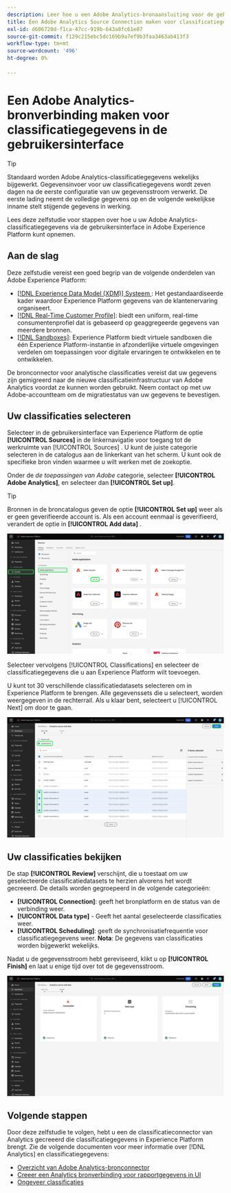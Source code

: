```yaml
---
description: Leer hoe u een Adobe Analytics-bronaansluiting voor de gebruikersinterface maakt om classificatiegegevens over te brengen naar Adobe Experience Platform.
title: Een Adobe Analytics Source Connection maken voor classificatiegegevens in de gebruikersinterface
exl-id: d606720d-f1ca-47cc-919b-643a8fc61e07
source-git-commit: f129c215ebc5dc169b9a7ef9b3faa3463ab413f3
workflow-type: tm+mt
source-wordcount: '496'
ht-degree: 0%

---
```


# Een Adobe Analytics-bronverbinding maken voor classificatiegegevens in de gebruikersinterface

>[!TIP]
>
>Standaard worden Adobe Analytics-classificatiegegevens wekelijks bijgewerkt. Gegevensinvoer voor uw classificatiegegevens wordt zeven dagen na de eerste configuratie van uw gegevensstroom verwerkt. De eerste lading neemt de volledige gegevens op en de volgende wekelijkse inname stelt stijgende gegevens in werking.

Lees deze zelfstudie voor stappen over hoe u uw Adobe Analytics-classificatiegegevens via de gebruikersinterface in Adobe Experience Platform kunt opnemen.

## Aan de slag

Deze zelfstudie vereist een goed begrip van de volgende onderdelen van Adobe Experience Platform:

* [[!DNL Experience Data Model (XDM)]  Systeem ](../../../../../xdm/home.md): Het gestandaardiseerde kader waardoor Experience Platform gegevens van de klantenervaring organiseert.
* [[!DNL Real-Time Customer Profile]](../../../../../profile/home.md): biedt een uniform, real-time consumentenprofiel dat is gebaseerd op geaggregeerde gegevens van meerdere bronnen.
* [[!DNL Sandboxes]](../../../../../sandboxes/home.md): Experience Platform biedt virtuele sandboxen die één Experience Platform-instantie in afzonderlijke virtuele omgevingen verdelen om toepassingen voor digitale ervaringen te ontwikkelen en te ontwikkelen.

De bronconnector voor analytische classificaties vereist dat uw gegevens zijn gemigreerd naar de nieuwe classificatieinfrastructuur van Adobe Analytics voordat ze kunnen worden gebruikt. Neem contact op met uw Adobe-accountteam om de migratiestatus van uw gegevens te bevestigen.

## Uw classificaties selecteren

Selecteer in de gebruikersinterface van Experience Platform de optie **[!UICONTROL Sources]** in de linkernavigatie voor toegang tot de werkruimte van [!UICONTROL Sources] . U kunt de juiste categorie selecteren in de catalogus aan de linkerkant van het scherm. U kunt ook de specifieke bron vinden waarmee u wilt werken met de zoekoptie.

Onder de *de toepassingen van Adobe* categorie, selecteer **[!UICONTROL Adobe Analytics]**, en selecteer dan **[!UICONTROL Set up]**.

>[!TIP]
>
>Bronnen in de broncatalogus geven de optie **[!UICONTROL Set up]** weer als er geen geverifieerde account is. Als een account eenmaal is geverifieerd, verandert de optie in **[!UICONTROL Add data]** .

![ de broncatalogus in Experience Platform UI met de geselecteerde bron van Adobe Analytics.](../../../../images/tutorials/create/classifications/catalog.png)

Selecteer vervolgens [!UICONTROL Classifications] en selecteer de classificatiegegevens die u aan Experience Platform wilt toevoegen.

U kunt tot 30 verschillende classificatiedatasets selecteren om in Experience Platform te brengen. Alle gegevenssets die u selecteert, worden weergegeven in de rechterrail. Als u klaar bent, selecteert u [!UICONTROL Next] om door te gaan.

![ de classificatiepagina met verscheidene geselecteerde classificatiedatasets.](../../../../images/tutorials/create/classifications/select.png)

## Uw classificaties bekijken

De stap **[!UICONTROL Review]** verschijnt, die u toestaat om uw geselecteerde classificatiedatasets te herzien alvorens het wordt gecreeerd. De details worden gegroepeerd in de volgende categorieën:

* **[!UICONTROL Connection]**: geeft het bronplatform en de status van de verbinding weer.
* **[!UICONTROL Data type]** - Geeft het aantal geselecteerde classificaties weer.
* **[!UICONTROL Scheduling]**: geeft de synchronisatiefrequentie voor classificatiegegevens weer. **Nota**: De gegevens van classificaties worden bijgewerkt wekelijks.

Nadat u de gegevensstroom hebt gereviseerd, klikt u op **[!UICONTROL Finish]** en laat u enige tijd over tot de gegevensstroom.

![ de overzichtspagina voor de classificatiegegevens van Adobe Analytics.](../../../../images/tutorials/create/classifications/review.png)

## Volgende stappen

Door deze zelfstudie te volgen, hebt u een de classificatieconnector van Analytics gecreeerd die classificatiegegevens in Experience Platform brengt. Zie de volgende documenten voor meer informatie over [!DNL Analytics] en classificatiegegevens:

* [Overzicht van Adobe Analytics-bronconnector](../../../../connectors/adobe-applications/analytics.md)
* [Creeer een Analytics bronverbinding voor rapportgegevens in UI](./analytics.md)
* [ Ongeveer classificaties ](https://experienceleague.adobe.com/docs/analytics/components/classifications/c-classifications.html)
